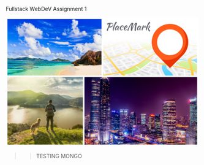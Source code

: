 Fullstack WebDeV Assignment 1

<img src="https://github.com/emanlapaz/PlacemarkBeta/blob/master/images/welcome.jpg">


>> TESTING MONGO
